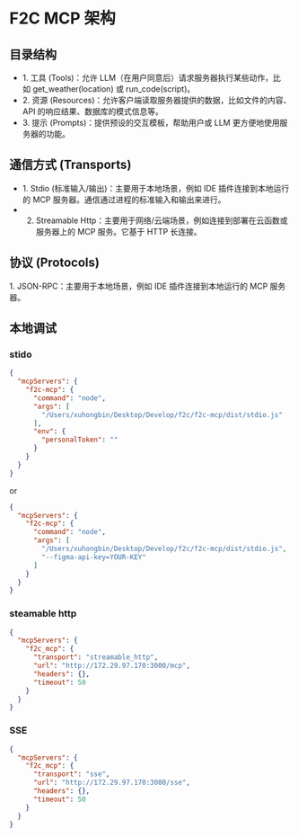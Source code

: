 # F2C MCP 架构
## 目录结构 
+ 1. 工具 (Tools)：允许 LLM（在用户同意后）请求服务器执行某些动作，比如 get_weather(location) 或 run_code(script)。
+ 2. 资源 (Resources)：允许客户端读取服务器提供的数据，比如文件的内容、API 的响应结果、数据库的模式信息等。
+ 3. 提示 (Prompts)：提供预设的交互模板，帮助用户或 LLM 更方便地使用服务器的功能。

## 通信方式 (Transports)

+ 1. Stdio (标准输入/输出)：主要用于本地场景，例如 IDE 插件连接到本地运行的 MCP 服务器。通信通过进程的标准输入和输出来进行。
+ 2. Streamable Http：主要用于网络/云端场景，例如连接到部署在云函数或服务器上的 MCP 服务。它基于 HTTP 长连接。

## 协议 (Protocols)
1. JSON-RPC：主要用于本地场景，例如 IDE 插件连接到本地运行的 MCP 服务器。

## 本地调试 
### stido
```json
{
  "mcpServers": {
    "f2c-mcp": {
      "command": "node",
      "args": [
        "/Users/xuhongbin/Desktop/Develop/f2c/f2c-mcp/dist/stdio.js"
      ],
      "env": {
        "personalToken": ""
      }
    }
  }
}
```
or
```json
{
  "mcpServers": {
    "f2c-mcp": {
      "command": "node",
      "args": [
        "/Users/xuhongbin/Desktop/Develop/f2c/f2c-mcp/dist/stdio.js",
        "--figma-api-key=YOUR-KEY"
      ]
    }
  }
}
```
### steamable http
```json
{
  "mcpServers": {
    "f2c_mcp": {
      "transport": "streamable_http",
      "url": "http://172.29.97.170:3000/mcp",
      "headers": {},
      "timeout": 50
    }
  }
}
```

### SSE
```json
{
  "mcpServers": {
    "f2c_mcp": {
      "transport": "sse",
      "url": "http://172.29.97.170:3000/sse",
      "headers": {},
      "timeout": 50
    }
  }
}
```
